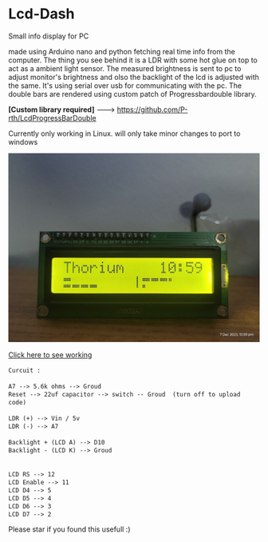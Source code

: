 # Lcd-Dash
Small info display for PC


made using Arduino nano and python
fetching real time info from the computer. 
The thing you see behind it is a LDR with some hot glue on top to act as a ambient light sensor. 
The measured brightness is sent to pc to adjust monitor's brightness and olso the backlight of the lcd is adjusted with the same. 
It's using serial over usb for communicating with the pc. 
The double bars are rendered using custom patch of Progressbardouble library. 

**[Custom library required]** ---> https://github.com/P-rth/LcdProgressBarDouble

Currently only working in Linux.
will only take minor changes to port to windows

![Defalt Screen](https://github.com/P-rth/Lcd-Dash/blob/main/Image.jpg?raw=true%29)

[Click here to see working](https://www.reddit.com/r/arduino/comments/18ctvnx/look_what_i_made_lcd_info_panel_for_pc_16x2/)



    Curcuit :
    
    A7 --> 5.6k ohms --> Groud
    Reset --> 22uf capacitor --> switch -- Groud  (turn off to upload code)
    
    LDR (+) --> Vin / 5v
    LDR (-) --> A7
    
    Backlight + (LCD A) --> D10
    Backlight - (LCD K) --> Groud
    
    
    LCD RS --> 12
    LCD Enable --> 11
    LCD D4 --> 5
    LCD D5 --> 4
    LCD D6 --> 3
    LCD D7 --> 2

Please star if you found this usefull :)
